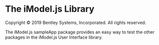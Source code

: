 ﻿# The iModel.js Library

Copyright © 2019 Bentley Systems, Incorporated. All rights reserved.

The iModel.js sampleApp package provides an easy way to test the other packages in the iModel.js User Interface library.
